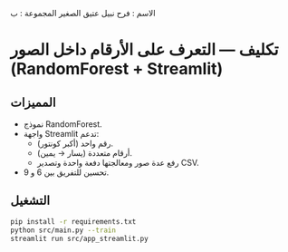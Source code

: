 الاسم : فرح نبيل عتيق الصغير 
المجموعة : ب


# تكليف  — التعرف على الأرقام داخل الصور (RandomForest + Streamlit)

## المميزات
- نموذج RandomForest.
- واجهة Streamlit تدعم:
  - رقم واحد (أكبر كونتور).
  - أرقام متعددة (يسار → يمين).
  - رفع عدة صور ومعالجتها دفعة واحدة وتصدير CSV.
- تحسين للتفريق بين 6 و 9.

## التشغيل
```bash
pip install -r requirements.txt
python src/main.py --train
streamlit run src/app_streamlit.py
